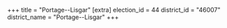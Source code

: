 +++
title = "Portage--Lisgar"
[extra]
election_id = 44
district_id = "46007"
district_name = "Portage--Lisgar"
+++
